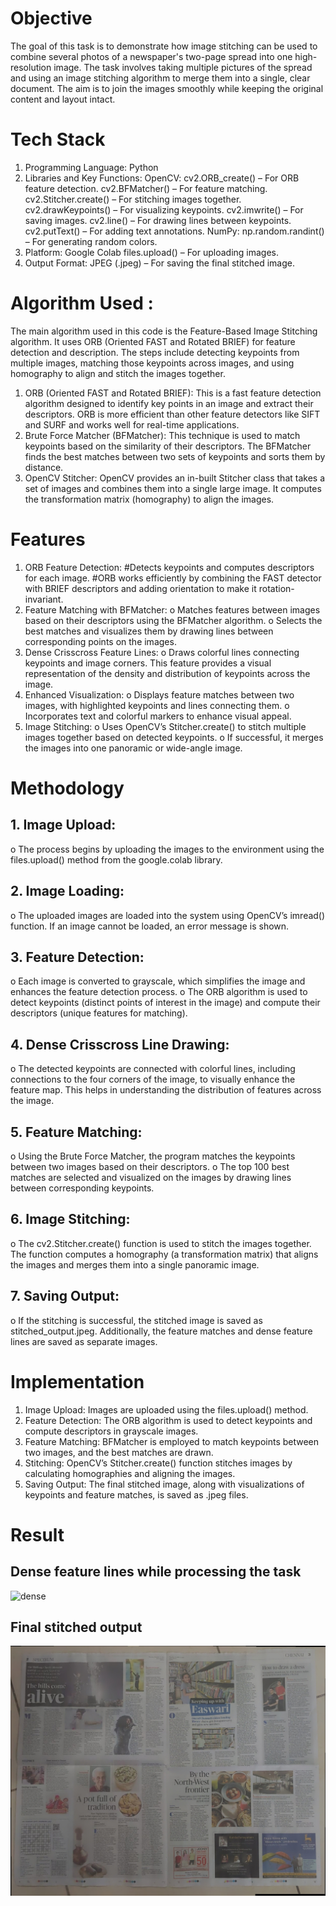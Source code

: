 # Objective  
The goal of this task is to demonstrate how image stitching can be used to combine several 
photos of a newspaper's two-page spread into one high-resolution image. The task involves 
taking multiple pictures of the spread and using an image stitching algorithm to merge them 
into a single, clear document. The aim is to join the images smoothly while keeping the 
original content and layout intact. 
# Tech Stack 
1. Programming Language: 
Python 
2. Libraries and Key Functions: 
OpenCV: 
cv2.ORB_create() – For ORB feature detection. 
cv2.BFMatcher() – For feature matching. 
cv2.Stitcher.create() – For stitching images together. 
cv2.drawKeypoints() – For visualizing keypoints. 
cv2.imwrite() – For saving images. 
cv2.line() – For drawing lines between keypoints. 
cv2.putText() – For adding text annotations. 
NumPy: 
np.random.randint() – For generating random colors. 
3. Platform: Google Colab 
files.upload() – For uploading images. 
4. Output Format: 
JPEG (.jpeg) – For saving the final stitched image. 
# Algorithm Used :  
The main algorithm used in this code is the Feature-Based Image Stitching algorithm. It 
uses ORB (Oriented FAST and Rotated BRIEF) for feature detection and description. The 
steps include detecting keypoints from multiple images, matching those keypoints across 
images, and using homography to align and stitch the images together. 
1. ORB (Oriented FAST and Rotated BRIEF): This is a fast feature detection algorithm 
designed to identify key points in an image and extract their descriptors. ORB is more 
efficient than other feature detectors like SIFT and SURF and works well for real-time 
applications. 
2. Brute Force Matcher (BFMatcher): This technique is used to match keypoints 
based on the similarity of their descriptors. The BFMatcher finds the best matches 
between two sets of keypoints and sorts them by distance. 
3. OpenCV Stitcher: OpenCV provides an in-built Stitcher class that takes a set of 
images and combines them into a single large image. It computes the transformation 
matrix (homography) to align the images. 
# Features 
1. ORB Feature Detection: 
#Detects keypoints and computes descriptors for each image. 
#ORB works efficiently by combining the FAST detector with BRIEF descriptors 
and adding orientation to make it rotation-invariant. 
2. Feature Matching with BFMatcher: 
o Matches features between images based on their descriptors using the 
BFMatcher algorithm. 
o Selects the best matches and visualizes them by drawing lines between 
corresponding points on the images. 
3. Dense Crisscross Feature Lines: 
o Draws colorful lines connecting keypoints and image corners. This feature 
provides a visual representation of the density and distribution of keypoints 
across the image. 
4. Enhanced Visualization: 
o Displays feature matches between two images, with highlighted keypoints 
and lines connecting them. 
o Incorporates text and colorful markers to enhance visual appeal. 
5. Image Stitching: 
o Uses OpenCV’s Stitcher.create() to stitch multiple images together based on 
detected keypoints. 
o If successful, it merges the images into one panoramic or wide-angle image. 
# Methodology 
## 1. Image Upload: 
o The process begins by uploading the images to the environment using the 
files.upload() method from the google.colab library. 
## 2. Image Loading: 
o The uploaded images are loaded into the system using OpenCV’s imread() 
function. If an image cannot be loaded, an error message is shown. 
## 3. Feature Detection: 
o Each image is converted to grayscale, which simplifies the image and 
enhances the feature detection process. 
o The ORB algorithm is used to detect keypoints (distinct points of interest in 
the image) and compute their descriptors (unique features for matching). 
## 4. Dense Crisscross Line Drawing: 
o The detected keypoints are connected with colorful lines, including 
connections to the four corners of the image, to visually enhance the feature 
map. This helps in understanding the distribution of features across the 
image. 
## 5. Feature Matching: 
o Using the Brute Force Matcher, the program matches the keypoints between 
two images based on their descriptors. 
o The top 100 best matches are selected and visualized on the images by 
drawing lines between corresponding keypoints. 
## 6. Image Stitching: 
o The cv2.Stitcher.create() function is used to stitch the images together. The 
function computes a homography (a transformation matrix) that aligns the 
images and merges them into a single panoramic image. 
## 7. Saving Output: 
o If the stitching is successful, the stitched image is saved as 
stitched_output.jpeg. Additionally, the feature matches and dense feature 
lines are saved as separate images. 
# Implementation  
1. Image Upload: Images are uploaded using the files.upload() method. 
2. Feature Detection: The ORB algorithm is used to detect keypoints and compute 
descriptors in grayscale images. 
3. Feature Matching: BFMatcher is employed to match keypoints between two images, 
and the best matches are drawn. 
4. Stitching: OpenCV’s Stitcher.create() function stitches images by calculating 
homographies and aligning the images. 
5. Saving Output: The final stitched image, along with visualizations of keypoints and 
feature matches, is saved as .jpeg files. 
# Result 
## Dense feature lines while processing the task
![dense]()
## Final stitched output
![Output](https://github.com/SakshiBiyani02/Image-stitching-algorithm/blob/main/stitched_output%20(1).jpeg)
